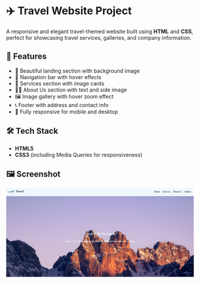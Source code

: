 # ✈️ Travel Website Project

A responsive and elegant travel-themed website built using **HTML** and **CSS**, 
perfect for showcasing travel services, galleries, and company information.

## 🌟 Features

- 📌 Beautiful landing section with background image
- 🧭 Navigation bar with hover effects
- 💼 Services section with image cards
- 👨‍💼 About Us section with text and side image
- 🖼️ Image gallery with hover zoom effect
- 📞 Footer with address and contact info
- 📱 Fully responsive for mobile and desktop

## 🛠️ Tech Stack
- **HTML5**
- **CSS3** (including Media Queries for responsiveness)

## 🖼️ Screenshot

![Website Screenshot](https://github.com/madhu-sangana/tourism/blob/74794b46579c3a44b2ba1dc8cbfb9d5669dc9205/brave_screenshot%20(1).png)

